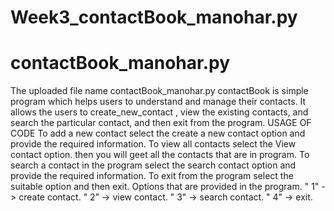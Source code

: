 # Week3_contactBook_manohar.py
# contactBook_manohar.py
The uploaded file name contactBook_manohar.py 
contactBook is simple program which helps users to understand and manage their contacts. It allows the users to create_new_contact , view the existing contacts, and search the particular contact, and then exit from the program.
USAGE OF CODE
    To add a new contact select the create a new contact option and provide the required information.
    To view all contacts  select the View contact option. then you will geet all the contacts that are in program.
    To search a contact in the program select the search contact option and provide the required information.
    To exit from the program select the suitable option and then exit.
Options that are provided in the program.
   " 1" -> create contact.
   " 2" -> view contact.
   " 3" -> search contact.
   " 4" -> exit.    
